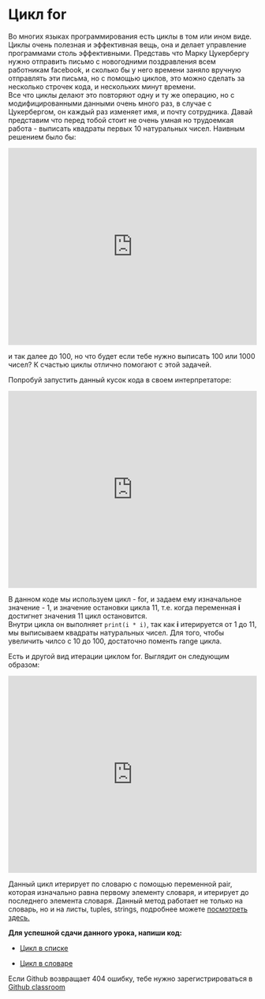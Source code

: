 # Цикл for
Во многих языках программирования есть циклы в том или ином виде. Циклы очень полезная и эффективная вещь, она и делает управление программами столь эффективными. Представь что Марку Цукербергу нужно отправить письмо с новогодними поздравления всем работникам facebook, и сколько бы у него времени заняло вручную отправлять эти письма, но с помощью циклов, это можно сделать за несколько строчек кода, и нескольких минут времени.  
Все что циклы делают это повторяют одну и ту же операцию, но с модифицированными данными очень много раз, в случае с Цукербергом, он каждый раз изменяет имя, и почту сотрудника.
Давай представим что перед тобой стоит не очень умная но трудоемкая работа - выписать квадраты первых 10 натуральных чисел. Наивным решением было бы:

<iframe height="400px" width="100%" src="https://repl.it/@SakenMukanov/ActualForestgreenPixel?lite=true" scrolling="no" frameborder="no" allowtransparency="true" allowfullscreen="true" sandbox="allow-forms allow-pointer-lock allow-popups allow-same-origin allow-scripts allow-modals"></iframe>

и так далее до 100, но что будет если тебе нужно выписать 100 или 1000 чисел? К счастью циклы отлично помогают с этой задачей.


Попробуй запустить данный кусок кода в своем интерпретаторе:   


<iframe height="400px" width="100%" src="https://repl.it/@SakenMukanov/ExpensiveProbableWireframes?lite=true" scrolling="no" frameborder="no" allowtransparency="true" allowfullscreen="true" sandbox="allow-forms allow-pointer-lock allow-popups allow-same-origin allow-scripts allow-modals"></iframe>


В данном коде мы используем цикл - for, и задаем ему изначальное значение - 1, и значение остановки цикла 11, т.е. когда переменная **i** достигнет значения 11 цикл остановится.    
Внутри цикла он выполняет ```print(i * i)```, так как **i** итерируется от 1 до 11, мы выписываем квадраты натуральных чисел. Для того, чтобы увеличить чилсо с 10 до 100, достаточно поменть range цикла.


Есть и другой вид итерации циклом for. Выглядит он следующим образом:   

<iframe height="400px" width="100%" src="https://repl.it/@SakenMukanov/VapidAlienatedIdentifier?lite=true" scrolling="no" frameborder="no" allowtransparency="true" allowfullscreen="true" sandbox="allow-forms allow-pointer-lock allow-popups allow-same-origin allow-scripts allow-modals"></iframe>



Данный цикл итерирует по словарю с помощью переменной pair, которая изначально равна первому элементу словаря, и итерирует до последнего элемента словаря.
Данный метод работает не только на словарь, но и на листы, tuples, strings, подробнее можете <a href="https://www.tutorialsteacher.com/python/python-for-loop" target="_blank">посмотреть здесь.</a>



**Для успешной сдачи данного урока, напиши код:**

- <a href="https://github.com/alem-classroom/student-python-introduction-{GITHUB_LOGIN}/blob/master/loops-for" class="repo-button">Цикл в списке</a>   


- <a href="https://github.com/alem-classroom/student-python-introduction-{GITHUB_LOGIN}/blob/master/loops-for" class="repo-button">Цикл в словаре</a>   

Если Github возвращает 404 ошибку, тебе нужно зарегистрироваться в <a href="https://classroom.github.com/a/c9J3nA9U">Github classroom</a>   

